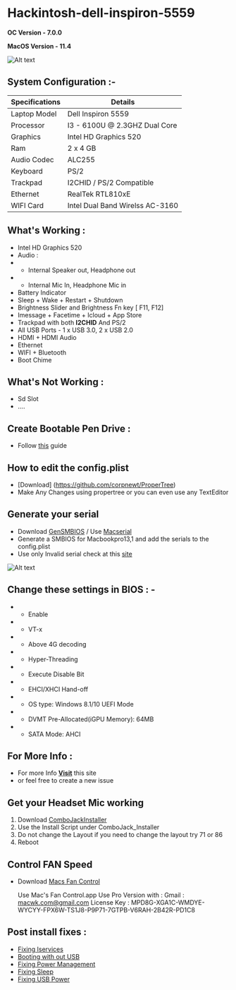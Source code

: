 # Hackintosh-dell-inspiron-5559

**OC Version - 7.0.0**

**MacOS Version - 11.4**


![Alt text](https://github.com/Bhavinjain260/Hackintosh-dell-5559-opencore/blob/main/Screenshots/Screenshot%202021-05-11%20at%202.38.58%20PM.png?raw=true)


## System Configuration :-
Specifications | Details
-------------- | -------------
Laptop Model | Dell Inspiron 5559
Processor | I3 - 6100U @ 2.3GHZ Dual Core
Graphics | Intel HD Graphics 520
Ram | 2 x 4 GB
Audio Codec | ALC255
Keyboard | PS/2
Trackpad | I2CHID / PS/2 Compatible
Ethernet | RealTek RTL810xE
WIFI Card | Intel Dual Band Wirelss AC-3160

## What's Working :
- Intel HD Graphics 520 
- Audio : 
-   - Internal Speaker out, Headphone out
-   - Internal Mic In, Headphone Mic in 
- Battery Indicator
- Sleep + Wake + Restart + Shutdown
- Brightness Slider and Brightness Fn key [ F11, F12]
- Imessage + Facetime + Icloud + App Store
- Trackpad with both **I2CHID** And PS/2
- All USB Ports - 1 x USB 3.0, 2 x USB 2.0
- HDMI + HDMI Audio
- Ethernet
- WIFI + Bluetooth
- Boot Chime

## What's Not Working :

- Sd Slot
- ....


## Create Bootable Pen Drive :
- Follow [this](https://dortania.github.io/OpenCore-Install-Guide/installer-guide/) guide 

## How to edit the config.plist
- [Download] (https://github.com/corpnewt/ProperTree)
- Make Any Changes using propertree or you can even use any TextEditor


## Generate your serial
- Download [GenSMBIOS](https://github.com/corpnewt/GenSMBIOS) / Use [Macserial](https://github.com/acidanthera/OpenCorePkg/releases) 
- Generate a SMBIOS for Macbookpro13,1 and add the serials to the config.plist
- Use only Invalid serial check at this [site](https://checkcoverage.apple.com/in/en/)


![Alt text](https://github.com/Bhavinjain260/Hackintosh-dell-5559-opencore/blob/main/Screenshots/Screenshot%202021-05-11%20at%2011.20.03%20AM.png?raw=true)



## Change these settings in BIOS : -
- - Enable
- - VT-x
- - Above 4G decoding
- - Hyper-Threading
- - Execute Disable Bit
- - EHCI/XHCI Hand-off
- - OS type: Windows 8.1/10 UEFI Mode
- - DVMT Pre-Allocated(iGPU Memory): 64MB
- - SATA Mode: AHCI

## For More Info :
- For more Info [**Visit**](https://dortania.github.io/OpenCore-Install-Guide/config-laptop.plist/skylake.html#starting-point) this site
- or feel free to create a new issue

## Get your Headset Mic working

1. Download [ComboJackInstaller ](https://github.com/hackintosh-stuff/ComboJack)
2. Use the Install Script under ComboJack_Installer
3. Do not change the Layout if you need to change the layout try 71 or 86
4. Reboot

## Control FAN Speed

- Download [Macs Fan Control](https://crystalidea.com/macs-fan-control?ref=macupdate)

    Use Mac's Fan Control.app
    Use Pro Version with :
      Gmail : macwk.com@gmail.com
      License Key : MPD8G-XGA1C-WMDYE-WYCYY-FPX6W-TS1J8-P9P71-7GTPB-V6RAH-2B42R-PD1C8

## Post install fixes : 
- [Fixing Iservices](https://dortania.github.io/OpenCore-Post-Install/universal/iservices.html)
- [Booting with out USB](https://dortania.github.io/OpenCore-Post-Install/universal/oc2hdd.html)
- [Fixing Power Management](https://dortania.github.io/OpenCore-Post-Install/universal/pm.html)
- [Fixing Sleep](https://dortania.github.io/OpenCore-Post-Install/universal/sleep.html)
- [Fixing USB Power](https://dortania.github.io/OpenCore-Post-Install/usb/)
